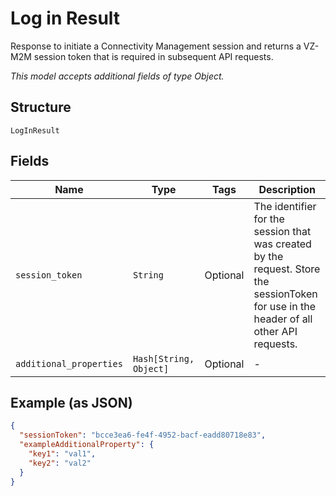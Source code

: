 
# Log in Result

Response to initiate a Connectivity Management session and returns a VZ-M2M session token that is required in subsequent API requests.

*This model accepts additional fields of type Object.*

## Structure

`LogInResult`

## Fields

| Name | Type | Tags | Description |
|  --- | --- | --- | --- |
| `session_token` | `String` | Optional | The identifier for the session that was created by the request. Store the sessionToken for use in the header of all other API requests. |
| `additional_properties` | `Hash[String, Object]` | Optional | - |

## Example (as JSON)

```json
{
  "sessionToken": "bcce3ea6-fe4f-4952-bacf-eadd80718e83",
  "exampleAdditionalProperty": {
    "key1": "val1",
    "key2": "val2"
  }
}
```


